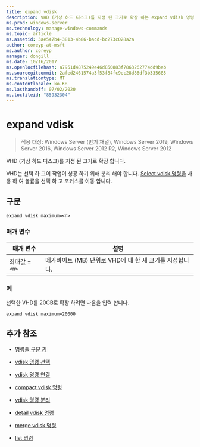 ```yaml
---
title: expand vdisk
description: VHD (가상 하드 디스크)를 지정 된 크기로 확장 하는 expand vdisk 명령에 대 한 참조 문서입니다.
ms.prod: windows-server
ms.technology: manage-windows-commands
ms.topic: article
ms.assetid: 3ae547b4-3813-4b86-bacd-bc273c028a2a
author: coreyp-at-msft
ms.author: coreyp
manager: dongill
ms.date: 10/16/2017
ms.openlocfilehash: a7951d4875249e46d850883f7863262774dd9bab
ms.sourcegitcommit: 2afed2461574a3f53f84fc9ec28d86df3b335685
ms.translationtype: MT
ms.contentlocale: ko-KR
ms.lasthandoff: 07/02/2020
ms.locfileid: "85932304"
---
```

# <a name="expand-vdisk"></a>expand vdisk

> 적용 대상: Windows Server (반기 채널), Windows Server 2019, Windows Server 2016, Windows Server 2012 R2, Windows Server 2012

VHD (가상 하드 디스크)를 지정 된 크기로 확장 합니다.

VHD는 선택 하 고이 작업이 성공 하기 위해 분리 해야 합니다. [Select vdisk 명령을](select-vdisk.md) 사용 하 여 볼륨을 선택 하 고 포커스를 이동 합니다.

## <a name="syntax"></a>구문

```
expand vdisk maximum=<n>
```

### <a name="parameters"></a>매개 변수

 | 매개 변수 | 설명 |
 |---------- | ----------- |
 | 최대값 =`<n>` | 메가바이트 (MB) 단위로 VHD에 대 한 새 크기를 지정합니다. |

### <a name="examples"></a>예

선택한 VHD를 20GB로 확장 하려면 다음을 입력 합니다.

```
expand vdisk maximum=20000
```

## <a name="additional-references"></a>추가 참조

- [명령줄 구문 키](command-line-syntax-key.md)

- [vdisk 명령 선택](select-vdisk.md)

- [vdisk 명령 연결](attach-vdisk.md)

- [compact vdisk 명령](compact-vdisk.md)

- [vdisk 명령 분리](detach-vdisk.md)

- [detail vdisk 명령](detail-vdisk.md)

- [merge vdisk 명령](merge-vdisk.md)

- [list 명령](list.md)
